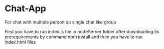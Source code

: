 # Chat-App
For chat with multiple person on single chat like group

First you have to run index.js file in nodeServer folder after downloading its prerequirements by command npm install
and then you have to run index.html files
